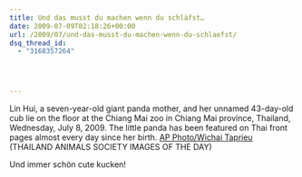 ```yaml
---
title: Und das musst du machen wenn du schläfst…
date: 2009-07-09T02:18:26+00:00
url: /2009/07/und-das-musst-du-machen-wenn-du-schlaefst/
dsq_thread_id:
  - "3168357264"




---
```

<div class="flickr">
  <txp:thumbnail id="270" link="y" /></p>

  <p>
    Lin Hui, a seven-year-old giant panda mother, and her unnamed 43-day-old cub lie on the floor at the Chiang Mai zoo in Chiang Mai province, Thailand, Wednesday, July 8, 2009. The little panda has been featured on Thai front pages almost every day since her birth. <a href="http://www.daylife.com/photo/02Wt0Lq2XCfZa?q=thailand">AP Photo/Wichai Taprieu</a> (<span class="caps">THAILAND</span> <span class="caps">ANIMALS</span> <span class="caps">SOCIETY</span> <span class="caps">IMAGES</span> OF <span class="caps">THE</span> <span class="caps">DAY</span>)
  </p>
</div>

Und immer schön cute kucken!
